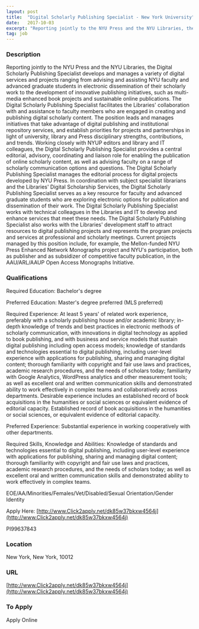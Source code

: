 ```yaml
---
layout: post
title:  "Digital Scholarly Publishing Specialist - New York University"
date:   2017-10-03
excerpt: "Reporting jointly to the NYU Press and the NYU Libraries, the Digital Scholarly Publishing Specialist develops and manages a variety of digital services and projects ranging from advising and assisting NYU faculty and advanced graduate students in electronic dissemination of their scholarly work to the development of innovative publishing initiatives,..."
tag: job
---
```


### Description   

Reporting jointly to the NYU Press and the NYU Libraries, the Digital Scholarly Publishing Specialist develops and manages a variety of digital services and projects ranging from advising and assisting NYU faculty and advanced graduate students in electronic dissemination of their scholarly work to the development of innovative publishing initiatives, such as multi-media enhanced book projects and sustainable online publications. The Digital Scholarly Publishing Specialist facilitates the Libraries' collaboration with and assistance to faculty members who are engaged in creating and publishing digital scholarly content. The position leads and manages initiatives that take advantage of digital publishing and institutional repository services, and establish priorities for projects and partnerships in light of university, library and Press disciplinary strengths, contributions, and trends. Working closely with NYUP editors and library and IT colleagues, the Digital Scholarly Publishing Specialist provides a central editorial, advisory, coordinating and liaison role for enabling the publication of online scholarly content, as well as advising faculty on a range of scholarly communication options and questions. The Digital Scholarly Publishing Specialist manages the editorial process for digital projects developed by NYU Press. In coordination with subject specialist librarians and the Libraries' Digital Scholarship Services, the Digital Scholarly Publishing Specialist serves as a key resource for faculty and advanced graduate students who are exploring electronic options for publication and dissemination of their work. The Digital Scholarly Publishing Specialist works with technical colleagues in the Libraries and IT to develop and enhance services that meet these needs. The Digital Scholarly Publishing Specialist also works with the Libraries' development staff to attract resources to digital publishing projects and represents the program projects and services at professional and scholarly meetings. Current projects managed by this position include, for example, the Mellon-funded NYU Press Enhanced Network Monographs project and NYU's participation, both as publisher and as subsidizer of competitive faculty publication, in the AAU/ARL/AAUP Open Access Monographs Initiative. 




### Qualifications   

Required Education:
Bachelor's degree

Preferred Education:
Master's degree preferred (MLS preferred)

Required Experience:
At least 5 years' of related work experience, preferably with a scholarly publishing house and/or academic library; in-depth knowledge of trends and best practices in electronic methods of scholarly communication, with innovations in digital technology as applied to book publishing, and with business and service models that sustain digital publishing including open access models; knowledge of standards and technologies essential to digital publishing, including user-level experience with applications for publishing, sharing and managing digital content; thorough familiarity with copyright and fair use laws and practices, academic research procedures, and the needs of scholars today; familiarity with Google Analytics, WordPress analytics and other measurement tools; as well as excellent oral and written communication skills and demonstrated ability to work effectively in complex teams and collaboratively across departments. Desirable experience includes an established record of book acquisitions in the humanities or social sciences or equivalent evidence of editorial capacity. Established record of book acquisitions in the humanities or social sciences, or equivalent evidence of editorial capacity.

Preferred Experience:
Substantial experience in working cooperatively with other departments.

Required Skills, Knowledge and Abilities:
Knowledge of standards and technologies essential to digital publishing, including user-level experience with applications for publishing, sharing and managing digital content; thorough familiarity with copyright and fair use laws and practices, academic research procedures, and the needs of scholars today; as well as excellent oral and written communication skills and demonstrated ability to work effectively in complex teams.


EOE/AA/Minorities/Females/Vet/Disabled/Sexual Orientation/Gender Identity


Apply Here: [http://www.Click2apply.net/dk85w37bkxw4564j](http://www.Click2apply.net/dk85w37bkxw4564j)

PI99637843 




### Location   

New York, New York, 10012


### URL   

[http://www.Click2apply.net/dk85w37bkxw4564j](http://www.Click2apply.net/dk85w37bkxw4564j)

### To Apply   

Apply Online





